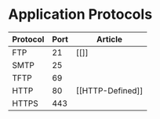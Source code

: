 # Application Protocols

Protocol | 	Port	| Article
--- | --- | ---
FTP	| 21    | [[]] 
SMTP	| 25 	| 
TFTP	| 69 	| 
HTTP	| 80 	| [[HTTP-Defined]]
HTTPS	| 443 	| 
